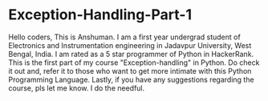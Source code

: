 # Exception-Handling-Part-1
Hello coders, This is Anshuman. I am a first year undergrad student of Electronics and Instrumentation engineering in Jadavpur University, West Bengal, India. I am rated as a 5 star programmer of Python in HackerRank. This is the first part of my course "Exception-handling" in Python. Do check it out and, refer it to those who want to get more intimate with this Python Programming Language. Lastly, if you have any suggestions regarding the course, pls let me know. I do the needful.
